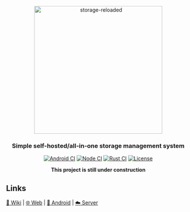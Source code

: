 <div id="header" align="center">
  <a href="https://github.com/StorageReloaded/StoRe">
    <img alt="storage-reloaded" width="350"
         src="https://raw.githubusercontent.com/StorageReloaded/StoRe/master/banner.svg?sanitize=true" />
  </a>
  <h3>Simple self-hosted/all-in-one storage management system</h3>
</div>

<div id="badges" align="center">

  [![Android CI](https://github.com/StorageReloaded/Android/actions/workflows/android.yml/badge.svg)](https://github.com/StorageReloaded/Android/actions/workflows/android.yml)
  [![Node CI](https://github.com/StorageReloaded/Web/actions/workflows/node.yml/badge.svg)](https://github.com/StorageReloaded/Web/actions/workflows/node.yml)
  [![Rust CI](https://github.com/StorageReloaded/Server/actions/workflows/rust.yml/badge.svg)](https://github.com/StorageReloaded/Server/actions/workflows/rust.yml)
  [![License](https://img.shields.io/github/license/StorageReloaded/StoRe)](https://github.com/StorageReloaded/StoRe/blob/master/LICENSE)

  **This project is still under construction**
</div>

## Links
[:book: Wiki](https://github.com/StorageReloaded/StoRe/wiki)
|
[:globe_with_meridians: Web](https://github.com/StorageReloaded/Web)
|
[:iphone: Android](https://github.com/StorageReloaded/Android)
|
[:cloud: Server](https://github.com/StorageReloaded/Server)
